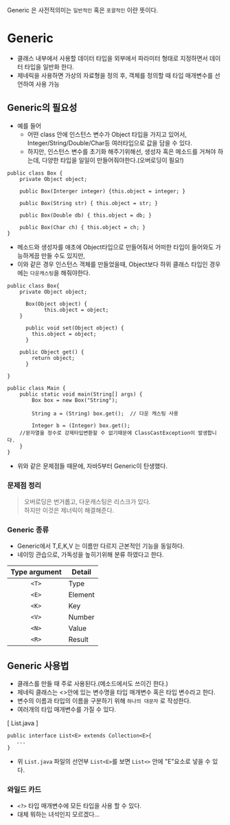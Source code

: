 Generic 은 사전적의미는 `일반적인` 혹은 `포괄적인` 이란 뜻이다.

# Generic 
- 클래스 내부에서 사용할 데이터 타입을 외부에서 파라미터 형태로 지정하면서 데이터 타입을 일반화 한다.
- 제네릭을 사용하면 가상의 자료형을 정의 후, 객체를 정의할 때 타입 매개변수를 선언하여 사용 가능

## Generic의 필요성
- 예를 들어
    - 어떤 class 안에 인스턴스 변수가 Object 타입을 가지고 있어서, Integer/String/Double/Char등 여러타입으로 값을 담을 수 있다. 
    - 하지만, 인스턴스 변수를 초기화 해주기위해선, 생성자 혹은 메소드를 거쳐야 하는데, 다양한 타입을 일일이 만들어줘야한다.(오버로딩이 필요!)
```
public class Box {
    private Object object;
    
    public Box(Interger integer) {this.object = integer; }
    
    public Box(String str) { this.object = str; }
    
    public Box(Double db) { this.object = db; }
    
    public Box(Char ch) { this.object = ch; }
}
```

  - 메소드와 생성자를 애초에 Object타입으로 만들어줘서 어떠한 타입이 들어와도 가능하게끔 만들 수도 있지만,
  - 이와 같은 경우 인스턴스 객체를 만들었을때, Object보다 하위 클래스 타입인 경우에는 `다운캐스팅`을 해줘야한다.

```
public class Box{
    private Object object;
    
	  Box(Object object) {
    		this.object = object;
  	}

	  public void set(Object object) {
	  	this.object = object;
	  }

  	public Object get() {
	  	return object;
	  }    

}    
```
```
public class Main {
	public static void main(String[] args) {
		Box box = new Box("String");
    
		String a = (String) box.get();  // 다운 캐스팅 사용
    
		Integer b = (Integer) box.get(); 
    //문자열을 정수로 강제타입변환할 수 없기때문에 ClassCastException이 발생합니다.
	}
}
```
 - 위와 같은 문제점들 때문에, 자바5부터 Generic이 탄생했다.
### 문제점 정리 
> 오버로딩은 번거롭고, 다운캐스팅은 리스크가 있다.   
> 하지만 이것은 제너릭이 해결해준다.


### Generic 종류 
 - Generic에서 T,E,K,V 는 이름만 다르지 근본적인 기능을 동일하다. 
 - 네이밍 관습으로, 가독성을 높히기위해 분류 하였다고 한다.

|Type argument|Detail|
|:--:|--|
|`<T>`|Type|
|`<E>`|Element|
|`<K>`|Key|
|`<V>`|Number|
|`<N>`|Value|
|`<R>`|Result|


## Generic 사용법
- 클래스를 만들 때 주로 사용된다.(메소드에서도 쓰이긴 한다.)
- 제네릭 클래스는 <>안에 있는 변수명을 타입 매개변수 혹은 타입 변수라고 한다. 
- 변수의 이름과 타입의 이름을 구분하기 위해 `하나의 대문자` 로 작성한다. 
- 여러개의 타입 매개변수를 가질 수 있다.   

\[ List.java \]
```
public interface List<E> extends Collection<E>{
   ...
}
```
- 위 `List.java` 파일의 선언부 `List<E>`를 보면 `List<>` 안에 "E"요소로 넣을 수 있다.

### 와일드 카드 
- `<?>`  타입 매개변수에 모든 타입을 사용 할 수 있다.
- 대체 뭐하는 녀석인지 모르겠다...
